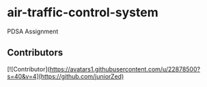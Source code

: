 # air-traffic-control-system
PDSA Assignment

## Contributors

[![Contributor](https://avatars1.githubusercontent.com/u/22878500?s=40&v=4](https://github.com/juniorZed)
